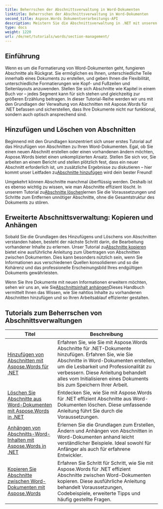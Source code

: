 ```yaml
---
title: Beherrschen der Abschnittsverwaltung in Word-Dokumenten
linktitle: Beherrschen der Abschnittsverwaltung in Word-Dokumenten
second_title: Aspose.Words Dokumentverarbeitungs-API
description: Meistern Sie die Abschnittsverwaltung in .NET mit unseren Aspose.Words-Tutorials. Erfahren Sie, wie Sie Abschnitte in Word-Dokumenten nahtlos hinzufügen, löschen, kopieren und anhängen.
type: docs
weight: 1220
url: /de/net/tutorials/words/section-management/
---
```

## Einführung

Wenn es um die Formatierung von Word-Dokumenten geht, fungieren Abschnitte als Rückgrat. Sie ermöglichen es Ihnen, unterschiedliche Teile innerhalb eines Dokuments zu erstellen, und geben Ihnen die Flexibilität, unterschiedliche Formatierungen wie Kopf- und Fußzeilen und Seitenlayouts anzuwenden. Stellen Sie sich Abschnitte wie Kapitel in einem Buch vor – jedes Segment kann für sich stehen und gleichzeitig zur größeren Erzählung beitragen. In dieser Tutorial-Reihe werden wir uns mit den Grundlagen der Verwaltung von Abschnitten mit Aspose.Words für .NET befassen und sicherstellen, dass Ihre Dokumente nicht nur funktional, sondern auch optisch ansprechend sind.

## Hinzufügen und Löschen von Abschnitten

 Beginnend mit den Grundlagen konzentriert sich unser erstes Tutorial auf das Hinzufügen von Abschnitten zu Ihren Word-Dokumenten. Egal, ob Sie einen neuen Abschnitt erstellen oder einen vorhandenen ändern möchten, Aspose.Words bietet einen unkomplizierten Ansatz. Stellen Sie sich vor, Sie arbeiten an einem Bericht und stellen plötzlich fest, dass ein neuer Abschnitt erforderlich ist, um zusätzliche Ergebnisse zu diskutieren – hier kommt unser Leitfaden zu[Abschnitte hinzufügen](./adding-sections/) wird dein bester Freund! 

Umgekehrt können Abschnitte manchmal überflüssig werden. Deshalb ist es ebenso wichtig zu wissen, wie man Abschnitte effizient löscht. In unserem Tutorial zu[Abschnitte löschen](./delete-sections-word-document/)lernen Sie die Voraussetzungen und Schritte zum Entfernen unnötiger Abschnitte, ohne die Gesamtstruktur des Dokuments zu stören. 

## Erweiterte Abschnittsverwaltung: Kopieren und Anhängen

 Sobald Sie die Grundlagen des Hinzufügens und Löschens von Abschnitten verstanden haben, besteht der nächste Schritt darin, die Bearbeitung vorhandener Inhalte zu erlernen. Unser Tutorial zu[Abschnitte kopieren](./copy-sections-word-documents/) bietet eine ausführliche Anleitung zum Übertragen von Abschnitten zwischen Dokumenten. Dies kann besonders nützlich sein, wenn Sie Informationen aus verschiedenen Quellen konsolidieren und so die Kohärenz und das professionelle Erscheinungsbild Ihres endgültigen Dokuments gewährleisten. 

 Wenn Sie Ihre Dokumente mit neuen Informationen erweitern möchten, sehen wir uns an, wie Sie[Abschnittsinhalt anhängen](./append-section-word-content/)Dieses Handbuch vermittelt Ihnen das Wissen, wie Sie nahtlos Inhalte zu vorhandenen Abschnitten hinzufügen und so Ihren Arbeitsablauf effizienter gestalten.

 ## Tutorials zum Beherrschen von Abschnittsverwaltungen
| Titel | Beschreibung |
| --- | --- |
| [Hinzufügen von Abschnitten mit Aspose.Words für .NET](./adding-sections/) | Erfahren Sie, wie Sie mit Aspose.Words Abschnitte für .NET-Dokumente hinzufügen. Erfahren Sie, wie Sie Abschnitte in Word-Dokumenten erstellen, um die Lesbarkeit und Professionalität zu verbessern. Diese Anleitung behandelt alles vom Initialisieren eines Dokuments bis zum Speichern Ihrer Arbeit. |
| [Löschen Sie Abschnitte aus Word-Dokumenten mit Aspose.Words in .NET](./delete-sections-word-document/) | Entdecken Sie, wie Sie mit Aspose.Words für .NET effizient Abschnitte aus Word-Dokumenten löschen. Diese umfassende Anleitung führt Sie durch die Voraussetzungen. |
| [Anhängen von Abschnitts-Word-Inhalten mit Aspose.Words in .NET](./append-section-word-content/) | Erlernen Sie die Grundlagen zum Erstellen, Ändern und Anhängen von Abschnitten in Word-Dokumenten anhand leicht verständlicher Beispiele. Ideal sowohl für Anfänger als auch für erfahrene Entwickler. |
| [Kopieren Sie Abschnitte zwischen Word-Dokumenten mit Aspose.Words](./copy-sections-word-documents/) | Erfahren Sie Schritt für Schritt, wie Sie mit Aspose.Words für .NET effizient Abschnitte zwischen Word-Dokumenten kopieren. Diese ausführliche Anleitung behandelt Voraussetzungen, Codebeispiele, erweiterte Tipps und häufig gestellte Fragen. |